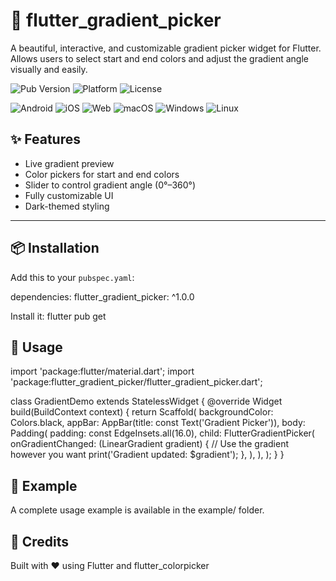 # 🌈 flutter_gradient_picker

A beautiful, interactive, and customizable gradient picker widget for Flutter. Allows users to select start and end colors and adjust the gradient angle visually and easily.

![Pub Version](https://img.shields.io/pub/v/flutter_gradient_picker.svg)
![Platform](https://img.shields.io/pub/platform/flutter_gradient_picker)
![License](https://img.shields.io/github/license/yourusername/flutter_gradient_picker)

![Android](https://img.shields.io/badge/platform-Android-green.svg)
![iOS](https://img.shields.io/badge/platform-iOS-blue.svg)
![Web](https://img.shields.io/badge/platform-Web-purple.svg)
![macOS](https://img.shields.io/badge/platform-macOS-grey.svg)
![Windows](https://img.shields.io/badge/platform-Windows-lightblue.svg)
![Linux](https://img.shields.io/badge/platform-Linux-yellow.svg)


## ✨ Features

- Live gradient preview
- Color pickers for start and end colors
- Slider to control gradient angle (0°–360°)
- Fully customizable UI
- Dark-themed styling

---

## 📦 Installation

Add this to your `pubspec.yaml`:

dependencies:
  flutter_gradient_picker: ^1.0.0

Install it:
flutter pub get


## 🚀 Usage

import 'package:flutter/material.dart';
import 'package:flutter_gradient_picker/flutter_gradient_picker.dart';

class GradientDemo extends StatelessWidget {
  @override
  Widget build(BuildContext context) {
    return Scaffold(
      backgroundColor: Colors.black,
      appBar: AppBar(title: const Text('Gradient Picker')),
      body: Padding(
        padding: const EdgeInsets.all(16.0),
        child: FlutterGradientPicker(
          onGradientChanged: (LinearGradient gradient) {
            // Use the gradient however you want
            print('Gradient updated: $gradient');
          },
        ),
      ),
    );
  }
}

## 📂 Example
A complete usage example is available in the example/ folder.

## 🙌 Credits
Built with ❤️ using Flutter and flutter_colorpicker
